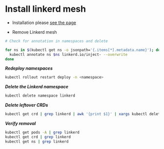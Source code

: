 # Install linkerd mesh

- Installation please [see the page](https://linkerd.io/2.18/getting-started/)

- Remove Linkerd mesh

```sh
# Check for annotation in namespaces and delete

for ns in $(kubectl get ns -o jsonpath='{.items[*].metadata.name}'); do
  kubectl annotate ns $ns linkerd.io/inject- --overwrite
done

```

***Redeploy namespaces***

```sh
kubectl rollout restart deploy -n <namespace>
```

***Delete the Linkerd namespace***

```sh
kubectl delete namespace linkerd
```

***Delete leftover CRDs***

```sh
kubectl get crd | grep linkerd | awk '{print $1}' | xargs kubectl delete crd
```

***Verify removal***

```sh
kubectl get pods -A | grep linkerd
kubectl get crd | grep linkerd
kubectl get ns | grep linkerd
```
